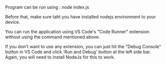 Program can be run using : node index.js

Before that, make sure taht you have installed nodejs environment to your device.

You can run the application using VS Code's "Code Runner" extension without using the command mentioned above.

If you don't want to use any extension, you can just hit the "Debug Console" button in VS Code and click 'Run and Debug' button at the left side bar. Again, you will need to install NodeJs for this to work.

